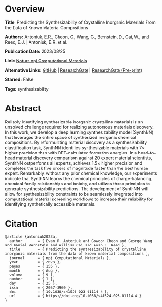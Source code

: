 # Overview
**Title:**
Predicting the Synthesizability of Crystalline Inorganic Materials From the Data of Known Material Compositions

**Authors:**
Antoniuk, E.R., Cheon, G., Wang, G., Bernstein, D., Cai, W., and Reed, E.J. |
Antoniuk, E.R. et al.

**Publication Date:**
2023/08/25

**Link:**
[Nature npj Computational Materials](https://www.nature.com/articles/s41524-023-01114-4)

**Alternative Links:**
[GitHub](https://github.com/antoniuk1/SynthNN) |
[ResearchGate](https://www.researchgate.net/publication/373414047_Predicting_the_synthesizability_of_crystalline_inorganic_materials_from_the_data_of_known_material_compositions) |
[ResearchGate (Pre-print)](https://www.researchgate.net/publication/369341260_Predicting_the_Synthesizability_of_Crystalline_Inorganic_Materials_from_the_Data_of_Known_Material_Compositions)

**Starred:**
False

**Tags:**
synthesizability


# Abstract
Reliably identifying synthesizable inorganic crystalline materials is an unsolved challenge required for realizing autonomous materials discovery.
In this work, we develop a deep learning synthesizability model (SynthNN) that leverages the entire space of synthesized inorganic chemical compositions.
By reformulating material discovery as a synthesizability classification task, SynthNN identifies synthesizable materials with 7× higher precision than with DFT-calculated formation energies.
In a head-to-head material discovery comparison against 20 expert material scientists, SynthNN outperforms all experts, achieves 1.5× higher precision and completes the task five orders of magnitude faster than the best human expert.
Remarkably, without any prior chemical knowledge, our experiments indicate that SynthNN learns the chemical principles of charge-balancing, chemical family relationships and ionicity, and utilizes these principles to generate synthesizability predictions.
The development of SynthNN will allow for synthesizability constraints to be seamlessly integrated into computational material screening workflows to increase their reliability for identifying synthetically accessible materials.


# Citation
```
@article {antoniuk2023a,
  author       = { Evan R. Antoniuk and Gowoon Cheon and George Wang and Daniel Bernstein and William Cai and Evan J. Reed },
  title        = { Predicting the synthesizability of crystalline inorganic materials from the data of known material compositions },
  journal      = { npj Computational Materials },
  year         = { 2023 },
  pages        = { 155 },
  month        = { Aug },
  volume       = { 9 },
  number       = { 1 },
  day          = { 25 },
  issn         = { 2057-3960 },
  doi          = { 10.1038/s41524-023-01114-4 },
  url          = { https://doi.org/10.1038/s41524-023-01114-4 }
}
```
